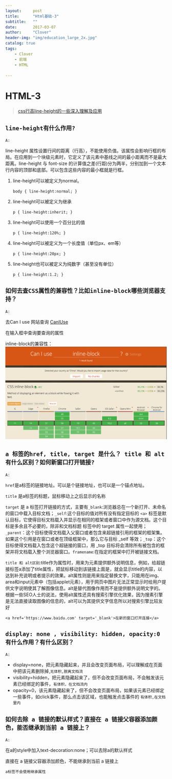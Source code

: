 ```yaml
---
layout:     post
title:      "Html基础-3"
subtitle:   ""
date:       2017-03-07
author:     "Clover"
header-img: "img/education_large_2x.jpg"
catalog: true
tags:
    - Clover
    - 前端
    - HTML

---
```


# HTML-3
> [css行高line-height的一些深入理解及应用](http://www.zhangxinxu.com/wordpress/2009/11/css%E8%A1%8C%E9%AB%98line-height%E7%9A%84%E4%B8%80%E4%BA%9B%E6%B7%B1%E5%85%A5%E7%90%86%E8%A7%A3%E5%8F%8A%E5%BA%94%E7%94%A8/)



## `line-height有什么作用?`

`A:`

line-height 属性设置行间的距离（行高），不能使用负值。该属性会影响行框的布局。在应用到一个块级元素时，它定义了该元素中基线之间的最小距离而不是最大距离。line-height 与 font-size 的计算值之差(行距)分为两半，分别加到一个文本行内容的顶部和底部。可以包含这些内容的最小框就是行框。
    
1. line-height可以被定义为normal。

	`body { line-height:normal; }`
 
2. line-height可以被定义为继承
 
	`p { line-height:inherit; }`
 
3. line-height可以使用一个百分比的值
 
	`p { line-height:120%; }`
 
4. line-height可以被定义为一个长度值（单位px、em等）
 
	`p { line-height:20px; }`
 
5. line-height也可以被定义为纯数字（甚至没有单位）
 
	`p { line-height:1.2; }`

## `如何去查CSS属性的兼容性？比如inline-block哪些浏览器支持？`

`A:`

去Can I use 网站查询  [CanIUse](http://caniuse.com/)

在输入框中查询要查询的属性

inline-block的兼容性：
![inline-block兼容性](/img/ciuinlineblock.png)

## `a 标签的href, title, target 是什么？ title 和 alt有什么区别？如何新窗口打开链接?`

`A:`

`href`是a标签的链接地址。可以是个链接地址，也可以是一个锚点地址。

`title` 是a标签的标题，鼠标移动上之后显示的名称

`target` 是 a 标签打开链接的方式，主要有`_blank`:浏览器总在一个新打开、未命名的窗口中载入目标文档；`_self`:这个目标的值对所有没有指定目标的 `<a>` 标签是默认目标，它使得目标文档载入并显示在相同的框架或者窗口中作为源文档。这个目标是多余且不必要的，除非和文档标题 <base> 标签中的 target 属性一起使用；`_parent`：这个目标使得文档载入父窗口或者包含来超链接引用的框架的框架集。如果这个引用是在窗口或者在顶级框架中，那么它与目标 _self 等效；`_top`：这个目标使得文档载入包含这个超链接的窗口，用 _top 目标将会清除所有被包含的框架并将文档载入整个浏览器窗口。`framename`:在指定的框架中打开被链接文档。

`title 和 alt区别`:title作为属性时，用来为元素提供额外说明信息，例如，给超链接标签a添加了title属性，把鼠标移动到该链接上面是，就会显示title的内容，以达到补充说明或者提示的效果。alt属性则是用来指定替换文字，只能用在img、area和input元素中（包括applet元素），用于网页中图片无法正常显示时给用户提供文字说明使其了解图像信息。alt是替代图像作用而不是提供额外说明文字的。根据一些SEO人士的说法，使用alt属性还具有搜索引擎优化效果，因为搜素引擎是无法直接读取图像的信息的，alt可以为其提供文字信息所以对搜索引擎比较友好

`<a href='https://www.baidu.com' target='_blank'>在新的窗口打开连接</a>`

## `display: none , visibility: hidden, opacity:0 有什么作用？有什么区别？`

`A:`

* display=none，把元素隐藏起来，并且会改变页面布局，可以理解成在页面中把该元素删除掉,`无体积,脱离文档流`
* visibility=hidden，把元素隐藏起来了，但不会改变页面布局，不会触发该元素已经绑定的事件，`有体积，在文档流内`
* opacity=0，该元素隐藏起来了，但不会改变页面布局，如果该元素已经绑定一些事件，如click事件，那么点击该区域，也能触发点击事件的 `有体积,在文档里内`



## `如何去除 a 链接的默认样式？直接在 a 链接父容器添加颜色，能否继承到当前 a 链接上？`

`A:`

在a的style中加入text-decoration:none；可以去除a的默认样式

直接在 a 链接父容器添加颜色，不能继承到当前 a 链接上

`a标签不会使用继承属性`



